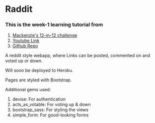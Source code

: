# Raddit

### This is the week-1 learning tutorial from  
1. [Mackenzie's 12-in-12 challenge](https://mackenziechild.me/12-in-12/)  
2. [Youtube Link](https://www.youtube.com/playlist?list=PL23ZvcdS3XPLNdRYB_QyomQsShx59tpc-)  
3. [Github Repo](https://github.com/mackenziechild/raddit)

A reddit style webapp, where Links can be posted, commented on and voted up or down.

Will soon be deployed to Heroku.

Pages are styled with Bootstrap.

Additional gems used:  
1. devise: For authentication  
2. acts_as_votable: For voting up & down  
3. bootstrap_sass: For styling the views  
4. simple_form: For good-looking forms
